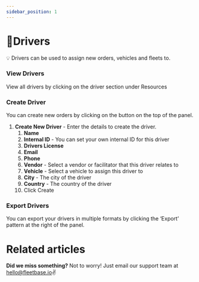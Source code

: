 ```yaml
---
sidebar_position: 1
---
```


# 🧍Drivers

💡 Drivers can be used to assign new orders, vehicles and fleets to. 

### View Drivers

View all drivers by clicking on the driver section under Resources

### Create Driver

You can create new orders by clicking on the button on the top of the panel.

1. **Create New Driver** - Enter the details to create the driver.
    1. **Name** 
    2. **Internal ID** - You can set your own internal ID for this driver
    3. **Drivers License**
    4. **Email** 
    5. **Phone** 
    6. **Vendor** - Select a vendor or facilitator that this driver relates to 
    7. **Vehicle** - Select a vehicle to assign this driver to 
    8. **City** - The city of the driver 
    9. **Country** - The country of the driver
    10. Click Create

### Export Drivers

You can export your drivers in multiple formats by clicking the ‘Export’ pattern at the right of the panel.

# Related articles

**Did we miss something?**
Not to worry! Just email our support team at hello@fleetbase.io✌️

<!-- ![image info](./src/images/view-drivers.png)

Add **Markdown or React** files to `src/pages` to create a **standalone page**:

- `src/pages/index.js` → `localhost:3000/`
- `src/pages/foo.md` → `localhost:3000/foo`
- `src/pages/foo/bar.js` → `localhost:3000/foo/bar`

## Create your first React Page

Create a file at `src/pages/my-react-page.js`:

```jsx title="src/pages/my-react-page.js"
import React from 'react';
import Layout from '@theme/Layout';

export default function MyReactPage() {
  return (
    <Layout>
      <h1>My React page</h1>
      <p>This is a React page</p>
    </Layout>
  );
}
```

A new page is now available at [http://localhost:3000/my-react-page](http://localhost:3000/my-react-page).

## Create your first Markdown Page

Create a file at `src/pages/my-markdown-page.md`:

```mdx title="src/pages/my-markdown-page.md"
# My Markdown page

This is a Markdown page
```

A new page is now available at [http://localhost:3000/my-markdown-page](http://localhost:3000/my-markdown-page). -->
